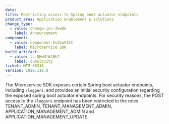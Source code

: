```yaml
---
date: 
title: Restricting access to Spring boot actuator endpoints
product_area: Application enablement & solutions
change_type:
  - value: change-inv-3bw8e
    label: Announcement 
component:
  - value: component-Sv2buFZ5I
    label: Microservice SDK
build_artifact:
  - value: tc-QHwMfWtBk7
    label: cumulocity
ticket: MTM-58316
version: 1020.110.0 
---
```


The Microservice SDK exposes certain Spring boot actuator endpoints, including `/loggers`, and provides an initial security configuration regarding the exposed spring boot actuator endpoints. 
For security reasons, the POST access to the `/loggers` endpoint has been restricted to the roles TENANT_ADMIN, TENANT_MANAGEMENT_ADMIN, APPLICATION_MANAGEMENT_ADMIN and APPLICATION_MANAGEMENT_UPDATE.
